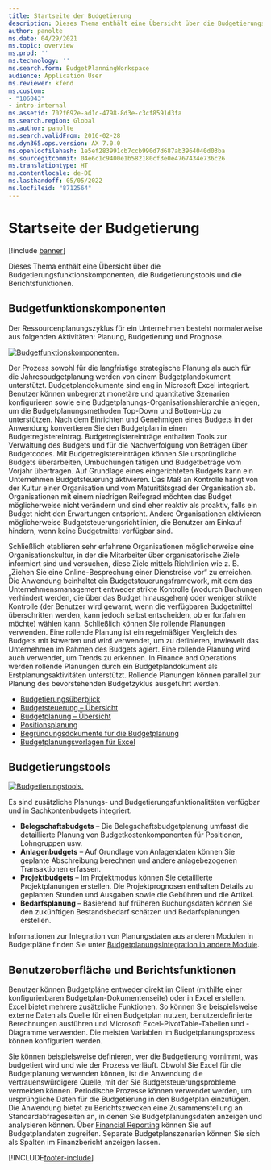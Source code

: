 ```yaml
---
title: Startseite der Budgetierung
description: Dieses Thema enthält eine Übersicht über die Budgetierungsfunktionskomponenten, die Budgetierungstools und die Berichtsfunktionen in Microsoft Dynamics 365 Finance.
author: panolte
ms.date: 04/29/2021
ms.topic: overview
ms.prod: ''
ms.technology: ''
ms.search.form: BudgetPlanningWorkspace
audience: Application User
ms.reviewer: kfend
ms.custom:
- "106043"
- intro-internal
ms.assetid: 702f692e-ad1c-4798-8d3e-c3cf8591d3fa
ms.search.region: Global
ms.author: panolte
ms.search.validFrom: 2016-02-28
ms.dyn365.ops.version: AX 7.0.0
ms.openlocfilehash: 1e5ef283991cb7ccb990d7d687ab3964040d03ba
ms.sourcegitcommit: 04e6c1c9400e1b582180cf3e0e4767434e736c26
ms.translationtype: HT
ms.contentlocale: de-DE
ms.lasthandoff: 05/05/2022
ms.locfileid: "8712564"
---
```

# <a name="budgeting-home-page"></a>Startseite der Budgetierung

[!include [banner](../includes/banner.md)]

Dieses Thema enthält eine Übersicht über die Budgetierungsfunktionskomponenten, die Budgetierungstools und die Berichtsfunktionen. 

## <a name="components-of-budgeting-functionality"></a>Budgetfunktionskomponenten

Der Ressourcenplanungszyklus für ein Unternehmen besteht normalerweise aus folgenden Aktivitäten: Planung, Budgetierung und Prognose.

[![Budgetfunktionskomponenten.](./media/budgeting-functionality-components.jpg)](./media/budgeting-functionality-components.jpg)

Der Prozess sowohl für die langfristige strategische Planung als auch für die Jahresbudgetplanung werden von einem Budgetplandokument unterstützt. Budgetplandokumente sind eng in Microsoft Excel integriert. Benutzer können unbegrenzt monetäre und quantitative Szenarien konfigurieren sowie eine Budgetplanungs-Organisationshierarchie anlegen, um die Budgetplanungsmethoden Top-Down und Bottom-Up zu unterstützen. Nach dem Einrichten und Genehmigen eines Budgets in der Anwendung konvertieren Sie den Budgetplan in einen Budgetregistereintrag. Budgetregistereinträge enthalten Tools zur Verwaltung des Budgets und für die Nachverfolgung von Beträgen über Budgetcodes. Mit Budgetregistereinträgen können Sie ursprüngliche Budgets überarbeiten, Umbuchungen tätigen und Budgetbeträge vom Vorjahr übertragen. Auf Grundlage eines eingerichteten Budgets kann ein Unternehmen Budgetsteuerung aktivieren. Das Maß an Kontrolle hängt von der Kultur einer Organisation und vom Maturitätsgrad der Organisation ab. Organisationen mit einem niedrigen Reifegrad möchten das Budget möglicherweise nicht verändern und sind eher reaktiv als proaktiv, falls ein Budget nicht den Erwartungen entspricht. Andere Organisationen aktivieren möglicherweise Budgetsteuerungsrichtlinien, die Benutzer am Einkauf hindern, wenn keine Budgetmittel verfügbar sind.

Schließlich etablieren sehr erfahrene Organisationen möglicherweise eine Organisationskultur, in der die Mitarbeiter über organisatorische Ziele informiert sind und versuchen, diese Ziele mittels Richtlinien wie z. B. „Ziehen Sie eine Online-Besprechung einer Dienstreise vor“ zu erreichen. Die Anwendung beinhaltet ein Budgetsteuerungsframework, mit dem das Unternehmensmanagement entweder strikte Kontrolle (wodurch Buchungen verhindert werden, die über das Budget hinausgehen) oder weniger strikte Kontrolle (der Benutzer wird gewarnt, wenn die verfügbaren Budgetmittel überschritten werden, kann jedoch selbst entscheiden, ob er fortfahren möchte) wählen kann. Schließlich können Sie rollende Planungen verwenden. Eine rollende Planung ist ein regelmäßiger Vergleich des Budgets mit Istwerten und wird verwendet, um zu definieren, inwieweit das Unternehmen im Rahmen des Budgets agiert. Eine rollende Planung wird auch verwendet, um Trends zu erkennen. In Finance and Operations werden rollende Planungen durch ein Budgetplandokument als Erstplanungsaktivitäten unterstützt. Rollende Planungen können parallel zur Planung des bevorstehenden Budgetzyklus ausgeführt werden.

-   [Budgetierungsüberblick](basic-budgeting-overview-configuration.md)
-   [Budgetsteuerung – Übersicht](budget-control-overview-configuration.md)
-   [Budgetplanung – Übersicht](budget-planning-overview-configuration.md)
-   [Positionsplanung](position-forecasting.md)
-   [Begründungsdokumente für die Budgetplanung](budget-planning-justification-docs.md)
-   [Budgetplanungsvorlagen für Excel](budget-planning-excel-templates.md)

## <a name="budgeting-tools"></a>Budgetierungstools
[![Budgetierungstools.](./media/budgeting-tools.jpg)](./media/budgeting-tools.jpg) 

Es sind zusätzliche Planungs- und Budgetierungsfunktionalitäten verfügbar und in Sachkontenbudgets integriert.

-   **Belegschaftsbudgets** – Die Belegschaftsbudgetplanung umfasst die detaillierte Planung von Budgetkostenkomponenten für Positionen, Lohngruppen usw.
-   **Anlagenbudgets** – Auf Grundlage von Anlagendaten können Sie geplante Abschreibung berechnen und andere anlagebezogenen Transaktionen erfassen.
-   **Projektbudgets** – Im Projektmodus können Sie detaillierte Projektplanungen erstellen. Die Projektprognosen enthalten Details zu geplanten Stunden und Ausgaben sowie die Gebühren und die Artikel.
-   **Bedarfsplanung** – Basierend auf früheren Buchungsdaten können Sie den zukünftigen Bestandsbedarf schätzen und Bedarfsplanungen erstellen.

Informationen zur Integration von Planungsdaten aus anderen Modulen in Budgetpläne finden Sie unter [Budgetplanungsintegration in andere Module](budget-planning-integration-other-modules.md).

## <a name="user-interface-and-reporting-capabilities"></a>Benutzeroberfläche und Berichtsfunktionen
Benutzer können Budgetpläne entweder direkt im Client (mithilfe einer konfigurierbaren Budgetplan-Dokumentenseite) oder in Excel erstellen. Excel bietet mehrere zusätzliche Funktionen. So können Sie beispielsweise externe Daten als Quelle für einen Budgetplan nutzen, benutzerdefinierte Berechnungen ausführen und Microsoft Excel-PivotTable-Tabellen und -Diagramme verwenden. Die meisten Variablen im Budgetplanungsprozess können konfiguriert werden. 

Sie können beispielsweise definieren, wer die Budgetierung vornimmt, was budgetiert wird und wie der Prozess verläuft. Obwohl Sie Excel für die Budgetplanung verwenden können, ist die Anwendung die vertrauenswürdigere Quelle, mit der Sie Budgetsteuerungsprobleme vermeiden können. Periodische Prozesse können verwendet werden, um ursprüngliche Daten für die Budgetierung in den Budgetplan einzufügen. Die Anwendung bietet zu Berichtszwecken eine Zusammenstellung an Standardabfrageseiten an, in denen Sie Budgetplanungsdaten anzeigen und analysieren können. Über [Financial Reporting](../general-ledger/financial-reporting-getting-started.md) können Sie auf Budgetplandaten zugreifen. Separate Budgetplanszenarien können Sie sich als Spalten im Finanzbericht anzeigen lassen.








[!INCLUDE[footer-include](../../includes/footer-banner.md)]
